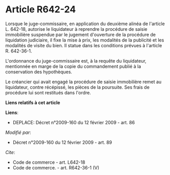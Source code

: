 # Article R642-24

Lorsque le juge-commissaire, en application du deuxième alinéa de l'article L. 642-18, autorise le liquidateur à reprendre la
procédure de saisie immobilière suspendue par le jugement d'ouverture de la procédure de liquidation judiciaire, il fixe la
mise à prix, les modalités de la publicité et les modalités de visite du bien. Il statue dans les conditions prévues à
l'article R. 642-36-1.

L'ordonnance du juge-commissaire est, à la requête du liquidateur, mentionnée en marge de la copie du commandement publié à
la conservation des hypothèques. 

Le créancier qui avait engagé la procédure de saisie immobilière remet au liquidateur, contre récépissé, les pièces de la
poursuite. Ses frais de procédure lui sont restitués dans l'ordre.

**Liens relatifs à cet article**

**Liens**:

  - DEPLACE: Décret n°2009-160 du 12 février 2009 - art. 86

_Modifié par_:

  - Décret n°2009-160 du 12 février 2009 - art. 89

_Cite_:

  - Code de commerce - art. L642-18
  - Code de commerce. - art. R642-36-1 (V)
